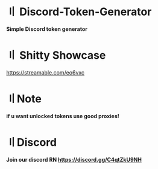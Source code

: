 # 〢 Discord-Token-Generator

**Simple Discord token generator**

# 〢 Shitty Showcase

https://streamable.com/eo6vxc


# 〢Note 
**if u want unlocked tokens use good proxies!**

# 〢Discord
**Join our discord RN https://discord.gg/C4qtZkU9NH**
